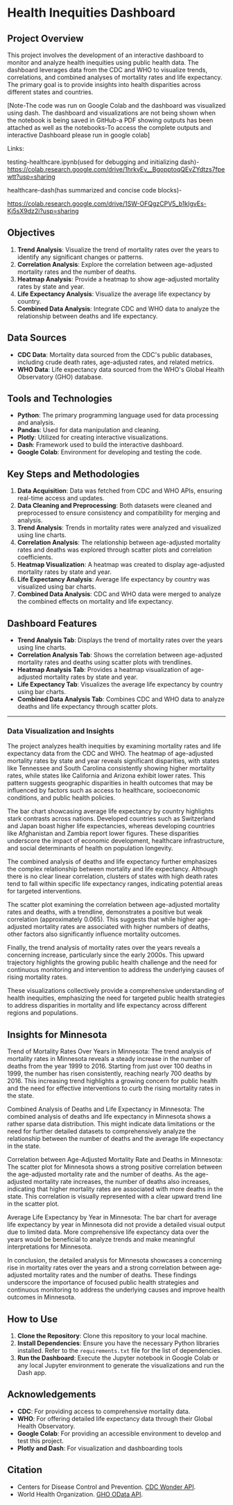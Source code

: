 

# Health Inequities Dashboard

## Project Overview

This project involves the development of an interactive dashboard to monitor and analyze health inequities using public health data. The dashboard leverages data from the CDC and WHO to visualize trends, correlations, and combined analyses of mortality rates and life expectancy. The primary goal is to provide insights into health disparities across different states and countries.

 [Note-The code was run on Google Colab and the dashboard was visualized using dash. The dashboard and visualizations are not being shown when the notebook is being saved in GitHub-a PDF showing outputs has been attached as well as the notebooks-To access the complete outputs and interactive Dashboard please run in google colab]



Links:

testing-healthcare.ipynb(used for debugging and initializing dash)- 
https://colab.research.google.com/drive/1hrkvEv__BgopptoqQEvZYdtzs7fpewtt?usp=sharing


healthcare-dash(has summarized and concise code blocks)- 


https://colab.research.google.com/drive/1SW-OFQgzCPV5_b1kIgvEs-Kj5sX9dz2i?usp=sharing

## Objectives

1. **Trend Analysis**: Visualize the trend of mortality rates over the years to identify any significant changes or patterns.
2. **Correlation Analysis**: Explore the correlation between age-adjusted mortality rates and the number of deaths.
3. **Heatmap Analysis**: Provide a heatmap to show age-adjusted mortality rates by state and year.
4. **Life Expectancy Analysis**: Visualize the average life expectancy by country.
5. **Combined Data Analysis**: Integrate CDC and WHO data to analyze the relationship between deaths and life expectancy.

## Data Sources

- **CDC Data**: Mortality data sourced from the CDC's public databases, including crude death rates, age-adjusted rates, and related metrics.
- **WHO Data**: Life expectancy data sourced from the WHO's Global Health Observatory (GHO) database.

## Tools and Technologies

- **Python**: The primary programming language used for data processing and analysis.
- **Pandas**: Used for data manipulation and cleaning.
- **Plotly**: Utilized for creating interactive visualizations.
- **Dash**: Framework used to build the interactive dashboard.
- **Google Colab**: Environment for developing and testing the code.

## Key Steps and Methodologies

1. **Data Acquisition**: Data was fetched from CDC and WHO APIs, ensuring real-time access and updates.
2. **Data Cleaning and Preprocessing**: Both datasets were cleaned and preprocessed to ensure consistency and compatibility for merging and analysis.
3. **Trend Analysis**: Trends in mortality rates were analyzed and visualized using line charts.
4. **Correlation Analysis**: The relationship between age-adjusted mortality rates and deaths was explored through scatter plots and correlation coefficients.
5. **Heatmap Visualization**: A heatmap was created to display age-adjusted mortality rates by state and year.
6. **Life Expectancy Analysis**: Average life expectancy by country was visualized using bar charts.
7. **Combined Data Analysis**: CDC and WHO data were merged to analyze the combined effects on mortality and life expectancy.

## Dashboard Features

- **Trend Analysis Tab**: Displays the trend of mortality rates over the years using line charts.
- **Correlation Analysis Tab**: Shows the correlation between age-adjusted mortality rates and deaths using scatter plots with trendlines.
- **Heatmap Analysis Tab**: Provides a heatmap visualization of age-adjusted mortality rates by state and year.
- **Life Expectancy Tab**: Visualizes the average life expectancy by country using bar charts.
- **Combined Data Analysis Tab**: Combines CDC and WHO data to analyze deaths and life expectancy through scatter plots.


---

### Data Visualization and Insights

The project analyzes health inequities by examining mortality rates and life expectancy data from the CDC and WHO. The heatmap of age-adjusted mortality rates by state and year reveals significant disparities, with states like Tennessee and South Carolina consistently showing higher mortality rates, while states like California and Arizona exhibit lower rates. This pattern suggests geographic disparities in health outcomes that may be influenced by factors such as access to healthcare, socioeconomic conditions, and public health policies.

The bar chart showcasing average life expectancy by country highlights stark contrasts across nations. Developed countries such as Switzerland and Japan boast higher life expectancies, whereas developing countries like Afghanistan and Zambia report lower figures. These disparities underscore the impact of economic development, healthcare infrastructure, and social determinants of health on population longevity.

The combined analysis of deaths and life expectancy further emphasizes the complex relationship between mortality and life expectancy. Although there is no clear linear correlation, clusters of states with high death rates tend to fall within specific life expectancy ranges, indicating potential areas for targeted interventions.

The scatter plot examining the correlation between age-adjusted mortality rates and deaths, with a trendline, demonstrates a positive but weak correlation (approximately 0.065). This suggests that while higher age-adjusted mortality rates are associated with higher numbers of deaths, other factors also significantly influence mortality outcomes.

Finally, the trend analysis of mortality rates over the years reveals a concerning increase, particularly since the early 2000s. This upward trajectory highlights the growing public health challenge and the need for continuous monitoring and intervention to address the underlying causes of rising mortality rates.

These visualizations collectively provide a comprehensive understanding of health inequities, emphasizing the need for targeted public health strategies to address disparities in mortality and life expectancy across different regions and populations.

## Insights for Minnesota
Trend of Mortality Rates Over Years in Minnesota: The trend analysis of mortality rates in Minnesota reveals a steady increase in the number of deaths from the year 1999 to 2016. Starting from just over 100 deaths in 1999, the number has risen consistently, reaching nearly 700 deaths by 2016. This increasing trend highlights a growing concern for public health and the need for effective interventions to curb the rising mortality rates in the state.


Combined Analysis of Deaths and Life Expectancy in Minnesota: The combined analysis of deaths and life expectancy in Minnesota shows a rather sparse data distribution. This might indicate data limitations or the need for further detailed datasets to comprehensively analyze the relationship between the number of deaths and the average life expectancy in the state.


Correlation between Age-Adjusted Mortality Rate and Deaths in Minnesota: The scatter plot for Minnesota shows a strong positive correlation between the age-adjusted mortality rate and the number of deaths. As the age-adjusted mortality rate increases, the number of deaths also increases, indicating that higher mortality rates are associated with more deaths in the state. This correlation is visually represented with a clear upward trend line in the scatter plot.


Average Life Expectancy by Year in Minnesota: The bar chart for average life expectancy by year in Minnesota did not provide a detailed visual output due to limited data. More comprehensive life expectancy data over the years would be beneficial to analyze trends and make meaningful interpretations for Minnesota.


In conclusion, the detailed analysis for Minnesota showcases a concerning rise in mortality rates over the years and a strong correlation between age-adjusted mortality rates and the number of deaths. These findings underscore the importance of focused public health strategies and continuous monitoring to address the underlying causes and improve health outcomes in Minnesota.



## How to Use

1. **Clone the Repository**: Clone this repository to your local machine.
2. **Install Dependencies**: Ensure you have the necessary Python libraries installed. Refer to the `requirements.txt` file for the list of dependencies.
3. **Run the Dashboard**: Execute the Jupyter notebook in Google Colab or any local Jupyter environment to generate the visualizations and run the Dash app.

## Acknowledgements


- **CDC**: For providing access to comprehensive mortality data.
- **WHO**: For offering detailed life expectancy data through their Global Health Observatory.
- **Google Colab**: For providing an accessible environment to develop and test this project.
- **Plotly and Dash**: For visualization and dashboarding tools 

## Citation

- Centers for Disease Control and Prevention. [CDC Wonder API](https://wonder.cdc.gov).
- World Health Organization. [GHO OData API](https://ghoapi.azureedge.net/api).


